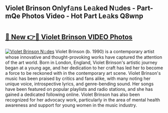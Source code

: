 ## Violet Brinson Onlyf𝚊ns Le𝚊ked N𝚞des - Part-mQe Photos Video - Hot Part Le𝚊ks Q8wnp

# <h2><a href="http://ac4569.deff.icu/?id=Violet+Brinson">🔗 New 👉🔴 Violet Brinson VIDEO Photos</a></h2>

[![Violet Brinson N𝚞des](https://i.imgur.com/rIISA9y.gif)](http://ac4569.deff.icu/?id=Violet+Brinson)
Violet Brinson (b. 1990) is a contemporary artist whose innovative and thought-provoking works have captured the attention of the art world. Born in London, England, Violet Brinson's artistic journey began at a young age, and her dedication to her craft has led her to become a force to be reckoned with in the contemporary art scene. Violet Brinson's music has been praised by critics and fans alike, with many noting her unique voice, introspective lyrics, and genre-bending sound. Her songs have been featured on popular playlists and radio stations, and she has gained a dedicated following online. Violet Brinson has also been recognized for her advocacy work, particularly in the area of mental health awareness and support for young women in the music industry.
